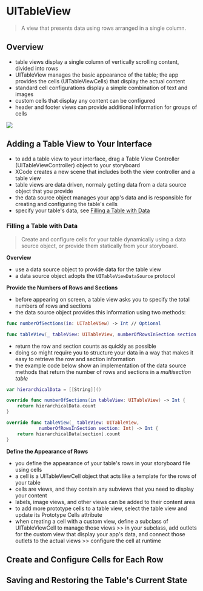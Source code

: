 # UITableView
> A view that presents data using rows arranged in a single column.

## Overview
- table views display a single column of vertically scrolling content, divided into rows
- UITableView manages the basic appearance of the table; the app provides the cells (UITableViewCells) that display the actual content
- standard cell configurations display a simple combination of text and images
- custom cells that display any content can be configured
- header and footer views can provide additional information for groups of cells

<img src="https://docs-assets.developer.apple.com/published/722508d93c/1eb44f8d-1907-4949-9208-f2fb7f3ffd1b.png">

## Adding a Table View to Your Interface
- to add a table view to your interface, drag a Table View Controller (UITableViewController) object to your storyboard
- XCode creates a new scene that includes both the view controller and a table view
- table views are data driven, normaly getting data from a data source object that you provide
- the data source object manages your app's data and is responsible for creating and configuring the table's cells
- specify your table's data, see [Filling a Table with Data](https://developer.apple.com/documentation/uikit/views_and_controls/table_views/filling_a_table_with_data)

### Filling a Table with Data
> Create and configure cells for your table dynamically using a data source object, or provide them statically from your storyboard.

**Overview**
- use a data source object to provide data for the table view
- a data source object adopts the `UITableViewDataSource` protocol

**Provide the Numbers of Rows and Sections**
- before appearing on screen, a table view asks you to specify the total numbers of rows and sections
- the data source object provides this information using two methods:
```swift
func numberOfSections(in: UITableView) -> Int // Optional

func tableView(_ tableView: UITableView, numberOfRowsInSection section: Int) -> Int 
``` 
- return the row and section counts as quickly as possible 
- doing so might require you to structure your data in a way that makes it easy to retrieve the row and section information
- the example code below show an implementation of the data source methods that return the number of rows and sections in a *multisection table*

```swift
var hierarchicalData = [[String]]()

override func numberOfSections(in tableView: UITableView) -> Int {
	return hierarchicalData.count
}

override func tableView(_ tableView: UITableView,
			numberOfRowsInSection section: Int) -> Int {
	return hierarchicalData[section].count
}
```

**Define the Appearance of Rows**
- you define the appearance of your table's rows in your storyboard file using cells
- a cell is a UITableViewCell object that acts like a template for the rows of your table
- cells are views, and they contain any subviews that you need to display your content
- labels, image views, and other views can be added to their content area 
- to add more prototype cells to a table view, select the table view and update its Prototype Cells attribute
- when creating a cell with a custom view, define a subclass of UITableViewCell to manage those views >> in your subclass, add outlets for the custom view that display your app's data, and connect those outlets to the actual views >> configure the cell at runtime


**Create and Configure Cells for Each Row**
- 





## Saving and Restoring the Table's Current State
 

